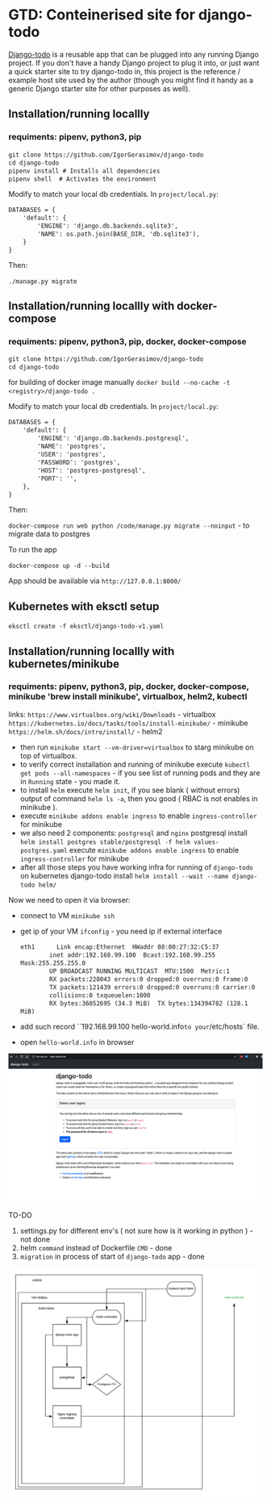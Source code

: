 # GTD: Conteinerised site for django-todo

[Django-todo](https://github.com/shacker/django-todo) is a reusable app that can be plugged into any running Django
project. If you don't have a handy Django project to plug it into, or just want a quick starter site to try django-todo
in, this project is the reference / example host site used by the author (though you might find it handy as a generic
Django starter site for other purposes as well).

## Installation/running locallly 
### requiments: pipenv, python3, pip


```
git clone https://github.com/IgorGerasimov/django-todo
cd django-todo
pipenv install # Installs all dependencies
pipenv shell  # Activates the environment
```

Modify to match your local db credentials. In `project/local.py`:

```
DATABASES = {
    'default': {
        'ENGINE': 'django.db.backends.sqlite3',
        'NAME': os.path.join(BASE_DIR, 'db.sqlite3'),
    }
}
```

Then:

`./manage.py migrate`




## Installation/running locallly with docker-compose
### requiments: pipenv, python3, pip, docker, docker-compose

```
git clone https://github.com/IgorGerasimov/django-todo
cd django-todo
```

for building of docker image manually `docker build --no-cache -t <registry>/django-todo .`

Modify to match your local db credentials. In `project/local.py`:

```
DATABASES = {
    'default': {
        'ENGINE': 'django.db.backends.postgresql',
        'NAME': 'postgres',
        'USER': 'postgres',
        'PASSWORD': 'postgres',
        'HOST': 'postgres-postgresql',
        'PORT': '',
    },
}
```

Then:

`docker-compose run web python /code/manage.py migrate --noinput` - to migrate data to postgres

To run the app 

`docker-compose up -d --build`

App should be available via `http://127.0.0.1:8000/`


## Kubernetes with eksctl setup 

`eksctl create -f eksctl/django-todo-v1.yaml`

## Installation/running locallly with kubernetes/minikube
### requiments: pipenv, python3, pip, docker, docker-compose, minikube 'brew install minikube', virtualbox, helm2, kubectl
links:
`https://www.virtualbox.org/wiki/Downloads` - virtualbox
`https://kubernetes.io/docs/tasks/tools/install-minikube/` - minikube
`https://helm.sh/docs/intro/install/` - helm2

- then run `minikube start --vm-driver=virtualbox` to starg minikube on top of virtualbox.
- to verify correct installation and running of minikube execute `kubectl get pods --all-namespaces` - if you see list of running pods and they are in `Running` state - you made it.
- to install `helm` execute `helm init`, if you see blank ( without errors) output of command `helm ls -a`, then you good ( RBAC is not enables in minikube ).
- execute `minikube addons enable ingress` to enable `ingress-controller` for minikube
- we also need 2 components: `postgresql` and `nginx`
   postgresql install `helm install postgres stable/postgresql -f helm values-postgres.yaml`
   execute `minikube addons enable ingress` to enable `ingress-controller` for minikube
- after all those steps you have working infra for running of `django-todo` on kubernetes
   django-todo install `helm install --wait --name django-todo helm/`


Now we need to open it via browser: 
- connect to VM `minikube ssh`
- get ip of your VM `ifconfig` - you need ip if external interface

  ```
  eth1      Link encap:Ethernet  HWaddr 08:00:27:32:C5:37
          inet addr:192.168.99.100  Bcast:192.168.99.255  Mask:255.255.255.0
          UP BROADCAST RUNNING MULTICAST  MTU:1500  Metric:1
          RX packets:228043 errors:0 dropped:0 overruns:0 frame:0
          TX packets:121439 errors:0 dropped:0 overruns:0 carrier:0
          collisions:0 txqueuelen:1000
          RX bytes:36052695 (34.3 MiB)  TX bytes:134394782 (128.1 MiB)
  ```
- add such record ``192.168.99.100 hello-world.info` to your `/etc/hosts` file.
- open `hello-world.info` in browser


![working screnshot](/pics/working_screen.png)






TO-DO

1. settings.py for different env's ( not sure how is it working in python ) - not done
2. helm `command` instead of Dockerfile `CMD` - done
3. `migration` in process of start of `django-todo` app - done



![scheme of current setup](/pics/scheme.png)
